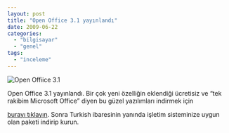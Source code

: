 ```yaml
---
layout: post
title: "Open Office 3.1 yayınlandı"
date: 2009-06-22
categories: 
  - "bilgisayar"
  - "genel"
tags: 
  - "inceleme"
---
```


![](/images/ooo31.jpg "Open Offiice 3.1")  
  
Open Office 3.1 yayınlandı. Bir çok yeni özelliğin eklendiği ücretisiz ve “tek rakibim Microsoft Office” diyen bu güzel yazılımları indirmek için  
  
[burayı tıklayın](http://download.openoffice.org/other.html#tr). Sonra Turkish ibaresinin yanında işletim sisteminize uygun olan paketi indirip kurun.
